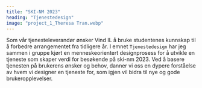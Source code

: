 ```yaml
---
title: "SKI-NM 2023"
heading: "Tjenestedesign"
image: "project_1_Theresa Tran.webp"
---
```


Som vår tjenesteleverandør ønsker Vind IL å bruke studentenes kunnskap til å forbedre arrangementet fra tidligere år. I emnet `Tjenestedesign` har jeg sammen i gruppe kjørt en menneskeorientert designprosess for å utvikle en tjeneste som skaper verdi for besøkende på ski-nm 2023. Ved å basere tjenesten på brukerens ønsker og behov, danner vi oss en dypere forståelse av hvem vi designer en tjeneste for, som igjen vil bidra til nye og gode brukeropplevelser.
